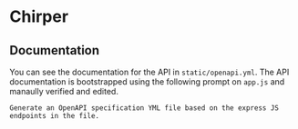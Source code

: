 # Chirper

## Documentation

You can see the documentation for the API in `static/openapi.yml`. The API documentation is bootstrapped using the following prompt on `app.js` and manaully verified and edited.

```
Generate an OpenAPI specification YML file based on the express JS endpoints in the file.
```
